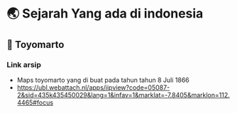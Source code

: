 # :earth_asia: Sejarah Yang ada di indonesia

## :mag_right: Toyomarto 
### Link arsip
  - Maps toyomarto yang di buat pada tahun tahun 8 Juli 1866  
  - https://ubl.webattach.nl/apps/iipview?code=05087-2&sid=435k435450029&lang=1&infav=1&marklat=-7.8405&marklon=112.4465#focus
